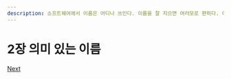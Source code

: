 ```yaml
---
description: 소프트웨어에서 이름은 어디나 쓰인다. 이름을 잘 지으면 여러모로 편하다. 이 장에서는 이름을 잘 짓는 간단한 규칙을 몇 가지 소개한다.
---
```


# 2장 의미 있는 이름

[Next](2/1..md)